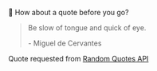 📣 How about a quote before you go?

> Be slow of tongue and quick of eye.
>
> <p>- Miguel de Cervantes</p>

Quote requested from [Random Quotes API](https://github.com/lukePeavey/quotable)
